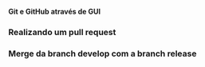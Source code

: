 **Git e GitHub através de GUI**
### Realizando um pull request
### Merge da branch develop com a branch release
